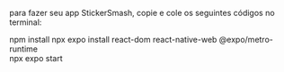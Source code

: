 para fazer seu app StickerSmash, copie e cole os seguintes códigos no terminal:

npm install
npx expo install react-dom react-native-web @expo/metro-runtime  
npx expo start